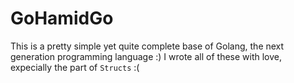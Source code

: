 # GoHamidGo
This is a pretty simple yet quite complete base of Golang, the next generation programming language :)
I wrote all of these with love, expecially the part of `Structs` :(
